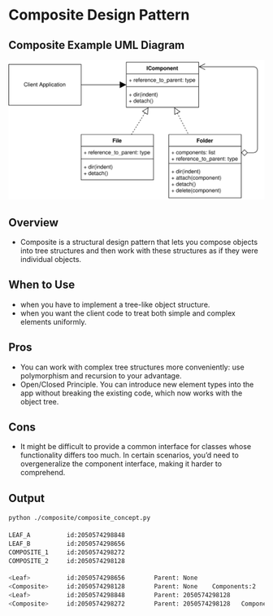 # Composite Design Pattern


## Composite Example UML Diagram

![Composite Pattern Use Case UML Diagram](../../img/composite_example.svg)

## Overview

- Composite is a structural design pattern that lets you compose objects into tree structures and then work with these structures as if they were individual objects.

## When to Use

- when you have to implement a tree-like object structure.
- when you want the client code to treat both simple and complex elements uniformly.

## Pros 

- You can work with complex tree structures more conveniently: use polymorphism and recursion to your advantage.
- Open/Closed Principle. You can introduce new element types into the app without breaking the existing code, which now works with the object tree.

## Cons

- It might be difficult to provide a common interface for classes whose functionality differs too much. In certain scenarios, you’d need to overgeneralize the component interface, making it harder to comprehend.

## Output

``` bash
python ./composite/composite_concept.py

LEAF_A          id:2050574298848
LEAF_B          id:2050574298656
COMPOSITE_1     id:2050574298272
COMPOSITE_2     id:2050574298128

<Leaf>          id:2050574298656        Parent: None
<Composite>     id:2050574298128        Parent: None    Components:2
<Leaf>          id:2050574298848        Parent: 2050574298128
<Composite>     id:2050574298272        Parent: 2050574298128   Components:0
```




